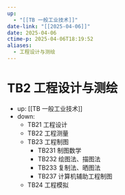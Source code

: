 ```yaml
---
up:
  - "[[TB 一般工业技术]]"
date-link: "[[2025-04-06]]"
date: 2025-04-06
ctime-p: 2025-04-06T18:19:52
aliases:
  - 工程设计与测绘
---
```


# TB2 工程设计与测绘

- up: [[TB 一般工业技术]]
- down:	
	- TB21 工程设计
	- TB22 工程测量
	- TB23 工程制图
		- TB231 制图数学
		- TB232 绘图法、描图法
		- TB233 复制法、晒图法
		- TB237 计算机辅助工程制图
	- TB24 工程模拟
	
